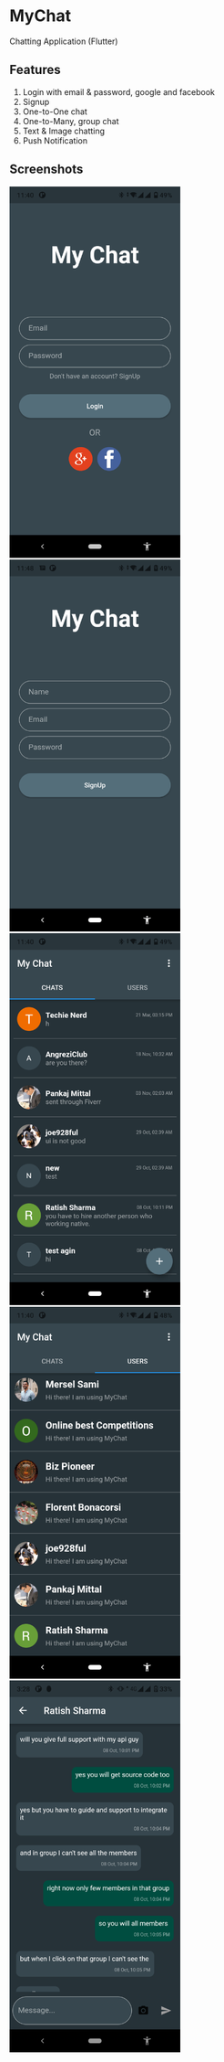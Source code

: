 # MyChat

Chatting Application (Flutter)

## Features
  1. Login with email & password, google and facebook
  2. Signup
  3. One-to-One chat
  4. One-to-Many, group chat
  5. Text & Image chatting
  6. Push Notification 

## Screenshots
<p float="left">
  <img src="screenshots/1.png" width="300" />
  <img src="screenshots/2.png" width="300" />
  <img src="screenshots/3.png" width="300" />
  <img src="screenshots/4.png" width="300" />
  <img src="screenshots/5.png" width="300" />
</p>
